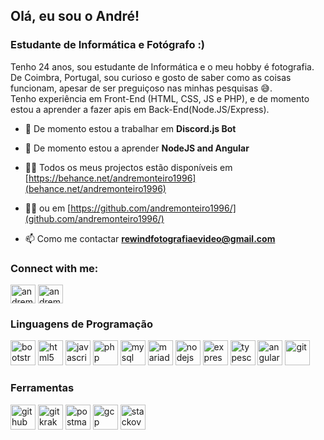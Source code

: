 <h2 align="left" style="text-decoration: none">Olá, eu sou o André!</h2>

<h3 align="left">Estudante de Informática e Fotógrafo :)</h3>

<p>
	Tenho 24 anos, sou estudante de Informática e o meu hobby é fotografia. De Coimbra, Portugal, sou curioso e gosto de saber como as coisas funcionam, apesar de ser preguiçoso nas minhas pesquisas 😅.<br>
	Tenho experiência em Front-End (HTML, CSS, JS e PHP), e de momento estou a aprender a fazer apis em Back-End(Node.JS/Express).
</p>

- 🔭 De momento estou a trabalhar em **Discord.js Bot**

- 🌱 De momento estou a aprender **NodeJS and Angular**

- 👨‍💻 Todos os meus projectos estão disponíveis em [https://behance.net/andremonteiro1996](behance.net/andremonteiro1996)

- 👨‍💻 ou em [https://github.com/andremonteiro1996/](github.com/andremonteiro1996/)

- 📫 Como me contactar **rewindfotografiaevideo@gmail.com**

<h3 align="left">Connect with me:</h3>
<p align="left">
	<a href="https://linkedin.com/in/andremonteiro1996" target="blank"><img align="center" src="https://cdn.jsdelivr.net/npm/simple-icons@3.0.1/icons/linkedin.svg" alt="andremonteiro1996" height="30" width="40"/></a>
	<a href="https://www.behance.net/andremonteiro1996" target="blank"><img align="center" src="https://cdn.jsdelivr.net/npm/simple-icons@3.0.1/icons/behance.svg" alt="andremonteiro1996" height="30" width="40"/></a>
</p>
<h3 align="left">Linguagens de Programação</h3>
<p align="left">
	<a href="#" target="_blank"><img src="https://www.vectorlogo.zone/logos/getbootstrap/getbootstrap-icon.svg" alt="bootstrap" width="40" height="40"/></a>
	<a href="#" target="_blank"><img src="https://www.vectorlogo.zone/logos/w3_html5/w3_html5-icon.svg" alt="html5" width="40" height="40"/></a>
	<a href="#" target="_blank"><img src="https://www.vectorlogo.zone/logos/javascript/javascript-icon.svg" alt="javascript" width="40" height="40"/></a>
	<a href="#" target="_blank"><img src="https://www.vectorlogo.zone/logos/php/php-icon.svg" alt="php" width="40" height="40"/></a>
	<a href="#" target="_blank"><img src="https://www.vectorlogo.zone/logos/mysql/mysql-icon.svg" alt="mysql" width="40" height="40"/></a>
	<a href="#" target="_blank"><img src="https://www.vectorlogo.zone/logos/mariadb/mariadb-icon.svg" alt="mariadb" width="40" height="40"/></a>
	<a href="#" target="_blank"><img src="https://www.vectorlogo.zone/logos/nodejs/nodejs-icon.svg" alt="nodejs" width="40" height="40"/></a>
	<a href="#" target="_blank"><img src="https://www.vectorlogo.zone/logos/expressjs/expressjs-icon.svg" alt="express" width="40" height="40"/></a>
	<a href="#" target="_blank"><img src="https://www.vectorlogo.zone/logos/typescriptlang/typescriptlang-icon.svg" alt="typescript" width="40" height="40"/></a>
	<a href="#" target="_blank"><img src="https://www.vectorlogo.zone/logos/angular/angular-icon.svg" alt="angular" width="40" height="40"/></a>
	<a href="#" target="_blank"><img src="https://www.vectorlogo.zone/logos/git-scm/git-scm-icon.svg" alt="git" width="40" height="40"/></a>
</p>
<h3 align="left">Ferramentas</h3>
<p align="left">
	<a href="#" target="_blank"><img src="https://www.vectorlogo.zone/logos/github/github-tile.svg" alt="github" width="40" height="40"/></a>
	<a href="#" target="_blank"><img src="https://www.vectorlogo.zone/logos/gitkraken/gitkraken-icon.svg" alt="gitkraken" width="40" height="40"/></a>
	<a href="#" target="_blank"><img src="https://www.vectorlogo.zone/logos/getpostman/getpostman-icon.svg" alt="postman" width="40" height="40"/></a>
	<a href="#" target="_blank"><img src="https://www.vectorlogo.zone/logos/google_cloud/google_cloud-icon.svg" alt="gcp" width="40" height="40"/></a>
	<a href="#" target="_blank"><img src="https://www.vectorlogo.zone/logos/stackoverflow/stackoverflow-icon.svg" alt="stackoverflow" width="40" height="40"/></a>
</p>

